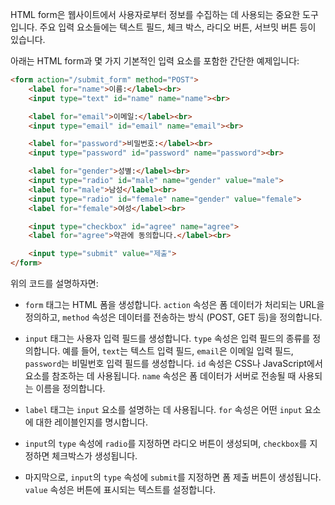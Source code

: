 HTML form은 웹사이트에서 사용자로부터 정보를 수집하는 데 사용되는 중요한 도구입니다. 주요 입력 요소들에는 텍스트 필드, 체크 박스, 라디오 버튼, 서브밋 버튼 등이 있습니다. 

아래는 HTML form과 몇 가지 기본적인 입력 요소를 포함한 간단한 예제입니다:

```html
<form action="/submit_form" method="POST">
    <label for="name">이름:</label><br>
    <input type="text" id="name" name="name"><br>

    <label for="email">이메일:</label><br>
    <input type="email" id="email" name="email"><br>

    <label for="password">비밀번호:</label><br>
    <input type="password" id="password" name="password"><br>

    <label for="gender">성별:</label><br>
    <input type="radio" id="male" name="gender" value="male">
    <label for="male">남성</label><br>
    <input type="radio" id="female" name="gender" value="female">
    <label for="female">여성</label><br>

    <input type="checkbox" id="agree" name="agree">
    <label for="agree">약관에 동의합니다.</label><br>

    <input type="submit" value="제출">
</form>
```

위의 코드를 설명하자면:

- `form` 태그는 HTML 폼을 생성합니다. `action` 속성은 폼 데이터가 처리되는 URL을 정의하고, `method` 속성은 데이터를 전송하는 방식 (POST, GET 등)을 정의합니다.

- `input` 태그는 사용자 입력 필드를 생성합니다. `type` 속성은 입력 필드의 종류를 정의합니다. 예를 들어, `text`는 텍스트 입력 필드, `email`은 이메일 입력 필드, `password`는 비밀번호 입력 필드를 생성합니다. `id` 속성은 CSS나 JavaScript에서 요소를 참조하는 데 사용됩니다. `name` 속성은 폼 데이터가 서버로 전송될 때 사용되는 이름을 정의합니다.

- `label` 태그는 `input` 요소를 설명하는 데 사용됩니다. `for` 속성은 어떤 `input` 요소에 대한 레이블인지를 명시합니다.

- `input`의 `type` 속성에 `radio`를 지정하면 라디오 버튼이 생성되며, `checkbox`를 지정하면 체크박스가 생성됩니다.

- 마지막으로, `input`의 `type` 속성에 `submit`를 지정하면 폼 제출 버튼이 생성됩니다. `value` 속성은 버튼에 표시되는 텍스트를 설정합니다.
